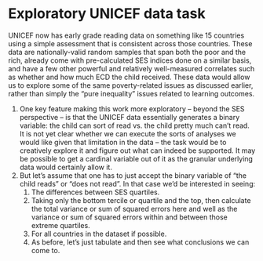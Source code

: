 # Exploratory UNICEF data task

UNICEF now has early grade reading data on something like 15 countries using a simple assessment that is consistent across those countries. These data are nationally-valid random samples that span both the poor and the rich, already come with pre-calculated SES indices done on a similar basis, and have a few other powerful and relatively well-measured correlates such as whether and how much ECD the child received. These data would allow us to explore some of the same poverty-related issues as discussed earlier, rather than simply the “pure inequality” issues related to learning outcomes.

1. One key feature making this work more exploratory – beyond the SES perspective – is that the UNICEF data essentially generates a binary variable: the child can sort of read vs. the child pretty much can’t read. It is not yet clear whether we can execute the sorts of analyses we would like given that limitation in the data – the task would be to creatively explore it and figure out what can indeed be supported. It may be possible to get a cardinal variable out of it as the granular underlying data would certainly allow it.
2. But let’s assume that one has to just accept the binary variable of “the child reads” or “does not read”.  In that case we’d be interested in seeing:
    1. The differences between SES quartiles.
    2. Taking only the bottom tercile or quartile and the top, then calculate the total variance or sum of squared errors here and well as the variance or sum of squared errors within and between those extreme quartiles.
    3. For all countries in the dataset if possible.
    4. As before, let’s just tabulate and then see what conclusions we can come to.
